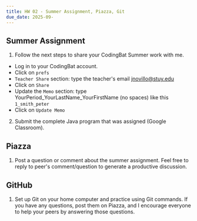 ```yaml
---
title: HW 02 - Summer Assignment, Piazza, Git
due_date: 2025-09-
---
```


## Summer Assignment

1. Follow the next steps to share your CodingBat Summer work with me.
  * Log in to your CodingBat account.
  * Click on ```prefs```
  * ```Teacher Share``` section: type the teacher's email jnovillo@stuy.edu
  * Click on ```Share```
  * Update the ```Memo``` section: type YourPeriod_YourLastName_YourFirstName (no spaces) like this ```1_smith_peter```
  * Click on ```Update Memo```
2. Submit the complete Java program that was assigned (Google Classroom).

## Piazza

1. Post a question or comment about the summer assignment. Feel free to reply to peer's comment/question to generate a productive discussion.


## GitHub

1. Set up Git on your home computer and practice using Git commands. If you have any questions, post them on Piazza, and I encourage everyone to help your peers by answering those questions.
